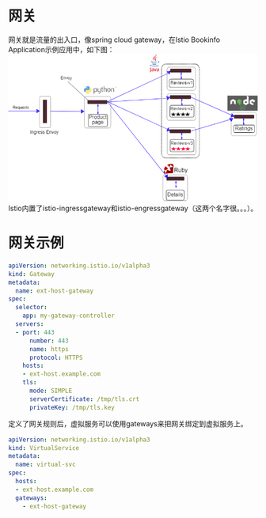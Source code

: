 # 网关
网关就是流量的出入口，像spring cloud gateway，在Istio Bookinfo Application示例应用中，如下图：
![Istio Bookinfo Application](../../../asset/image/istio/Istio-Bookinfo-Application.png)
Istio内置了istio-ingressgateway和istio-engressgateway（这两个名字很。。。）。

# 网关示例
```yaml
apiVersion: networking.istio.io/v1alpha3
kind: Gateway
metadata:
  name: ext-host-gateway
spec:
  selector:
    app: my-gateway-controller
  servers:
  - port: 443
      number: 443
      name: https
      protocol: HTTPS
    hosts:
    - ext-host.example.com
    tls:
      mode: SIMPLE
      serverCertificate: /tmp/tls.crt
      privateKey: /tmp/tls.key
```

定义了网关规则后，虚拟服务可以使用gateways来把网关绑定到虚拟服务上。
```yaml
apiVersion: networking.istio.io/v1alpha3
kind: VirtualService
metadata:
  name: virtual-svc
spec:
  hosts:
  - ext-host.example.com
  gateways:
    - ext-host-gateway
```
